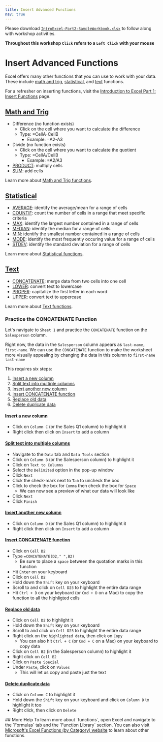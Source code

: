 ```yaml
---
title: Insert Advanced Functions
nav: true
---
```

Please download <a href="images/IntroExcel-Part2-SampleWorkbook.xlsx" target="_blank">`IntroExcel-Part2-SampleWorkbook.xlsx`</a> to follow along with workshop activities.

**Throughout this workshop `Click` refers to a `Left Click` with your mouse**

# Insert Advanced Functions

Excel offers many other functions that you can use to work with your data. These include [math and trig](#math-and-trig), [statistical](#statistical), and [text](#text) functions.

For a refresher on inserting functions, visit the <a href="https://jylisadoney.github.io/intro-excel-1/4-insert.html" target="_blank">Introduction to Excel Part 1: Insert Functions</a> page.

## [Math and Trig](#math-and-trig)
* Difference (no function exists)
  * Click on the cell where you want to calculate the difference 
  * Type: =CellA-CellB
    * Example: =A2-A3
* Divide (no function exists)
  * Click on the cell where you want to calculate the quotient 
  * Type: =CellA/CellB
    * Example: =A2/A3
* <a href="https://support.office.com/en-us/article/product-function-8e6b5b24-90ee-4650-aeec-80982a0512ce" target="_blank">PRODUCT</a>: multiply cells
* <a href="https://support.office.com/en-us/article/sum-function-043e1c7d-7726-4e80-8f32-07b23e057f89" target="_blank">SUM</a>: add cells

Learn more about <a href="https://support.office.com/en-us/article/math-and-trigonometry-functions-reference-ee158fd6-33be-42c9-9ae5-d635c3ae8c16" target="_blank">Math and Trig functions</a>.

## [Statistical](#statistical)
* <a href="https://support.office.com/en-us/article/average-function-047bac88-d466-426c-a32b-8f33eb960cf6" target="_blank">AVERAGE</a>: identify the average/mean for a range of cells
* <a href="https://support.office.com/en-us/article/countif-function-e0de10c6-f885-4e71-abb4-1f464816df34" target="_blank">COUNTIF</a>: count the number of cells in a range that meet specific criteria 
* <a href="https://support.office.com/en-us/article/max-function-e0012414-9ac8-4b34-9a47-73e662c08098" target="_blank">MAX</a>: identify the largest number contained in a range of cells
* <a href="https://support.office.com/en-us/article/median-function-d0916313-4753-414c-8537-ce85bdd967d2" target="_blank">MEDIAN</a>: identify the median for a range of cells
* <a href="https://support.office.com/en-us/article/min-function-61635d12-920f-4ce2-a70f-96f202dcc152" target="_blank">MIN</a>: identify the smallest number contained in a range of cells
* <a href="https://support.office.com/en-us/article/mode-function-e45192ce-9122-4980-82ed-4bdc34973120" target="_blank">MODE</a>: identify the most frequently occuring value for a range of cells
* <a href="https://support.office.com/en-us/article/stdev-function-51fecaaa-231e-4bbb-9230-33650a72c9b0" target="_blank">STDEV</a>: identify the standard deviation for a range of cells

Learn more about <a href="https://support.office.com/en-us/article/statistical-functions-reference-624dac86-a375-4435-bc25-76d659719ffd" target="_blank">Statistical functions</a>.

## [Text](#text)
* <a href="https://support.office.com/en-us/article/concatenate-function-8f8ae884-2ca8-4f7a-b093-75d702bea31d" target="_blank">CONCATENATE</a>: merge data from two cells into one cell
* <a href="https://support.office.com/en-us/article/lower-function-3f21df02-a80c-44b2-afaf-81358f9fdeb4" target="_blank">LOWER</a>: convert text to lowercase
* <a href="https://support.office.com/en-us/article/proper-function-52a5a283-e8b2-49be-8506-b2887b889f94" target="_blank">PROPER</a>: capitalize the first letter in each word
* <a href="https://support.office.com/en-us/article/upper-function-c11f29b3-d1a3-4537-8df6-04d0049963d6" target="_blank">UPPER</a>: convert text to uppercase

Learn more about <a href="https://support.office.com/en-us/article/text-functions-reference-cccd86ad-547d-4ea9-a065-7bb697c2a56e" target="_blank">Text functions</a>.

### Practice the CONCATENATE Function
Let's navigate to `Sheet 1` and practice the `CONCATENATE` function on the `Salesperson` column.

Right now, the data in the `Salesperson` column appears as `last-name, first-name`. We can use the `CONCATENATE` function to make the worksheet more visually appealing by changing the data in this column to `first-name last-name`

This requires six steps:
1. [Insert a new column](#insert-a-new-column)
1. [Split text into multiple columns](#split-text-into-multiple-columns)
1. [Insert another new column](#insert-another-new-column)
1. [Insert CONCATENATE function](#insert-concatenate-function)
1. [Replace old data](#replace-old-data)
1. [Delete duplicate data](#delete-duplicate-data)

#### [Insert a new column](#insert-a-new-column)
* Click on `Column C` (or the Sales Q1 column) to highlight it
* Right click then click on `Insert` to add a column

#### [Split text into multiple columns](#split-text-into-multiple-columns)
* Navigate to the `Data` tab and `Data Tools` section
* Click on `Column B` (or the Salesperson column) to highlight it
* Click on `Text to Columns`
* Select the `Delimited` option in the pop-up window
* Click `Next`
* Click the check-mark next to `Tab` to uncheck the box
* Click to check the box for `Comma` then check the box for `Space`
  * We can now see a preview of what our data will look like
* Click `Next`
* Click `Finish`

#### [Insert another new column](#insert-another-new-column)
* Click on `Column D` (or the Sales Q1 column) to highlight it
* Right click then click on `Insert` to add a column

#### [Insert CONCATENATE function](#insert-concatenate-function)
* Click on `Cell D2`
* Type `=CONCATENATE(D2," ",B2)`
  * Be sure to place a `space` between the quotation marks in this function
* Hit `Enter` on your keyboard
* Click on `Cell D2`
* Hold down the `Shift` key on your keyboard
* Scroll to and click on `Cell D23` to highlight the entire data range
* Hit `Ctrl + D` on your keyboard (or `Cmd + D` on a Mac) to copy the function to all the highligted cells

#### [Replace old data](#replace-old-data)
* Click on `Cell D2` to highlight it
* Hold down the `Shift` key on your keyboard
* Scroll to and click on `Cell D23` to highlight the entire data range
* Right click on the `highlighted data`, then click on `Copy`
  * You can also hit `Ctrl + C` (or `Cmd + C` on a Mac) on your keyboard to copy data
* Click on `Cell B2` (in the Salesperson column) to highlight it
* Right click on `Cell B2` 
* Click on `Paste Special`
* Under `Paste`, click on `Values`
  * This will let us copy and paste just the text

#### [Delete duplicate data](#delete-duplicate-data)
* Click on `Column C` to highlight it
* Hold down the `Shift` key on your keyboard and click on `Column D` to highlight it too
* Right click, then click on `Delete`

<!-- 
In Excel, CONCATENATE function can convert the column list to a list in a cell separated by commas. Please do as follows 
1. Select a blank cell adjacent to the list's first data, for instance, the cell C1, and type this formula =CONCATENATE(TRANSPOSE(A1:A7)&",") (A1:A7 is the column you will convert to comma serrated list, "," indicates the separator you want to separate the list). See screenshot below:
2. Highlight the TRANSPOSE(A1:A7)&"," in the formula, and press the F9 key.
3. Remove curly braces {and } from the formula, and press the Enter key.
Now, you can see all values in the column list been converted a list in a cell and separated by comma.
Link: https://www.extendoffice.com/documents/excel/1544-excel-convert-column-to-comma-separated-list.html 
--!>

## More Help
To learn more about `functions`, open Excel and navigate to the `Formulas` tab and the `Function Library` section. 

You can also visit <a href="https://support.office.com/en-us/article/excel-functions-by-category-5f91f4e9-7b42-46d2-9bd1-63f26a86c0eb?ui=en-US&rs=en-US&ad=US" target="_blank">Microsoft's Excel Functions (by Category) website</a> to learn about other functions.
